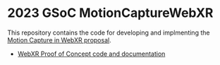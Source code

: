 # 2023 GSoC MotionCaptureWebXR

This repository contains the code for developing and implmenting the [Motion Capture in WebXR proposal](https://sat-mtl.gitlab.io/collaborations/google-summer-of-code/posts/2023-proposals/proposal-caciliefanny-motion-capture-in-webxr/).


- [WebXR Proof of Concept code and documentation](./webxr)
